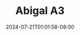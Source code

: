 --- 
title: "Abigal A3"
description: "streaming bokeh Abigal A3 twitter full  "
date: 2024-07-21T01:01:58-08:00
file_code: "xaheamgx6fyo"
draft: false
cover: "lu92sqdzlpvazhrm.jpg"
tags: ["Abigal", "bokep-indo", "bokep-viral", "bokep-ig"]
length: 58
fld_id: "1482805"
foldername: "Abigal"
categories: ["Abigal"]
views: 0
---